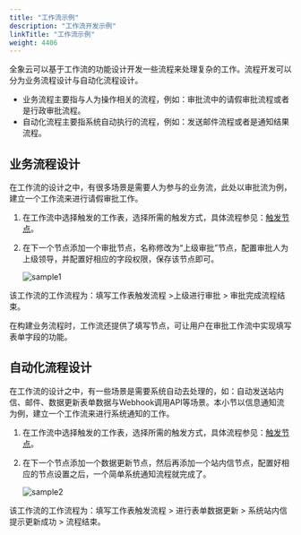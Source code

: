 ```yaml
---
title: "工作流示例"
description: "工作流开发示例"
linkTitle: "工作流示例"
weight: 4406
---
```


全象云可以基于工作流的功能设计开发一些流程来处理复杂的工作。流程开发可以分为业务流程设计与自动化流程设计。

- 业务流程主要指与人为操作相关的流程，例如：审批流中的请假审批流程或者是行政审批流程。
- 自动化流程主要指系统自动执行的流程，例如：发送邮件流程或者是通知结果流程。

## 业务流程设计

在工作流的设计之中，有很多场景是需要人为参与的业务流，此处以审批流为例，建立一个工作流来进行请假审批工作。

1. 在工作流中选择触发的工作表，选择所需的触发方式，具体流程参见：[触发节点](https://github.com/quanxiang-cloud/website/blob/main/content/zh/docs/manual/workflow/trigger.md)。

2. 在下一个节点添加一个审批节点，名称修改为“上级审批”节点，配置审批人为上级领导，并配置好相应的字段权限，保存该节点即可。

   ![sample1](https://raw.githubusercontent.com/quanxiang-cloud/website/main/static/images/zh/docs/manual/workflow/sample1.png)

该工作流的工作流程为：填写工作表触发流程 >上级进行审批 > 审批完成流程结束。

在构建业务流程时，工作流还提供了填写节点，可让用户在审批工作流中实现填写表单字段的功能。

## 自动化流程设计

在工作流的设计之中，有一些场景是需要系统自动去处理的，如：自动发送站内信、邮件、数据更新表单数据与Webhook调用API等场景。本小节以信息通知流为例，建立一个工作流来进行系统通知的工作。

1. 在工作流中选择触发的工作表，选择所需的触发方式，具体流程参见：[触发节点](https://github.com/quanxiang-cloud/website/blob/main/content/zh/docs/manual/workflow/trigger.md)。

2. 在下一个节点添加一个数据更新节点，然后再添加一个站内信节点，配置好相应的节点设置之后，一个简单系统通知流程就完成了。

   ![sample2](https://raw.githubusercontent.com/quanxiang-cloud/website/main/static/images/zh/docs/manual/workflow/sample2.png)

该工作流的工作流程为：填写工作表触发流程 > 进行表单数据更新 > 系统站内信提示更新成功 > 流程结束。
